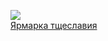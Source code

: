 ![](/books/prose_classic/Уильям%20Мейкпис%20Теккерей/Ярмарка%20тщеславия.jpg)  
[Ярмарка тщеславия](/books/prose_classic/Уильям%20Мейкпис%20Теккерей/Ярмарка%20тщеславия)
